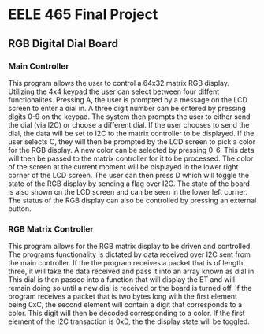 # EELE 465 Final Project
## RGB Digital Dial Board

### Main Controller
This program allows the user to control a 64x32 matrix RGB display.  Utilizing the 4x4 keypad
the user can select between four diffent functionalites.  Pressing A, the user is prompted by 
a message on the LCD screen to enter a dial in.  A three digit number can be entered by pressing digits 0-9
on the keypad.  The system then prompts the user to either send the dial (via I2C) or choose a different dial.
If the user chooses to send the dial, the data will be set to I2C to the matrix controller to be displayed.
If the user selects C, they will then be prompted by the LCD screen to pick a color for the RGB display.  A
new color can be selected by pressing 0-6.  This data will then be passed to the matrix controller for it to
be processed.  The color of the screen at the current moment will be displayed in the lower right corner of the
LCD screen.  The user can then press D which will toggle the state of the RGB display by sending a flag over
I2C.  The state of the board is also shown on the LCD screen and can be seen in the lower left corner.  
The status of the RGB display can also be controlled by pressing an external button.

### RGB Matrix Controller
This program allows for the RGB matrix display to be driven and controlled.
The programs functionality is dictated by data received over I2C sent from
the main controller.  If the the program receives a packet that is of length 
three, it will take the data received and pass it into an array known as dial in.
This dial is then passed into a function that will display the ET and will remain doing
so until a new dial is received or the board is turned off.  If the program receives
a packet that is two bytes long with the first element being 0xC, the second element
will contain a digit that corresponds to a color.  This digit will then be decoded corresponding
to a color.  If the first element of the I2C transaction is 0xD, the the display state will be toggled.
